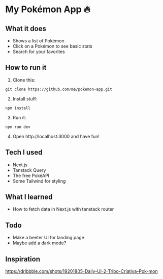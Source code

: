 
# My Pokémon App 🔥

## What it does

- Shows a list of Pokémon
- Click on a Pokémon to see basic stats
- Search for your favorites

## How to run it

1. Clone this:
```
git clone https://github.com/me/pokemon-app.git
```

2. Install stuff:
```
npm install
```

3. Run it:
```
npm run dev
```

4. Open http://localhost:3000 and have fun!

## Tech I used

- Next.js 
- Tanstack Query
- The free PokéAPI
- Some Tailwind for styling

## What I learned

- How to fetch data in Next.js with tanstack router

## Todo

- Make a beeter UI for landing page
- Maybe add a dark mode?

## Inspiration
https://dribbble.com/shots/19201805-Daily-UI-2-Tribo-Criativa-Pok-mon
